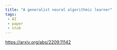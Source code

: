 ```yaml
---
title: "A generalist neural algorithmic learner"
tags:
 - AI
 - paper
 - stub
---
```

https://arxiv.org/abs/2209.11142